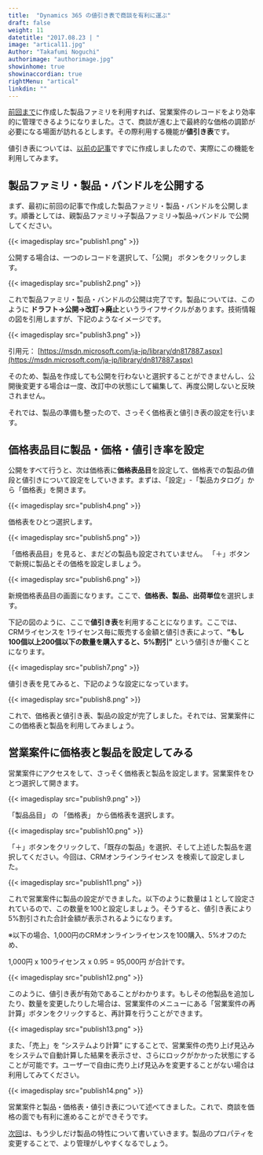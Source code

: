 ```yaml
---
title:  "Dynamics 365 の値引き表で商談を有利に運ぶ"
draft: false
weight: 11
datetitle: "2017.08.23 | "
image: "artical11.jpg"
Author: "Takafumi Noguchi"
authorimage: "authorimage.jpg"
showinhome: true
showinaccordian: true
rightMenu: "artical"
linkdin: ""
---
```

<!-- Intro  -->
[前回まで](#)に作成した製品ファミリを利用すれば、営業案件のレコードをより効率的に管理できるようになりました。さて、商談が進む上で最終的な価格の調節が必要になる場面が訪れるとします。その際利用する機能が**値引き表**です。

値引き表については、[以前の記事](#)ですでに作成しましたので、実際にこの機能を利用してみます。


## 製品ファミリ・製品・バンドルを公開する
まず、最初に前回の記事で作成した製品ファミリ・製品・バンドルを公開します。順番としては、親製品ファミリ→子製品ファミリ→製品→バンドル で公開してください。
<!-- Image= publish1.png -->
{{< imagedisplay src="publish1.png" >}}

公開する場合は、一つのレコードを選択して、「公開」 ボタンをクリックします。
<!-- Image= publish2.png -->
{{< imagedisplay src="publish2.png" >}}

これで製品ファミリ・製品・バンドルの公開は完了です。製品については、このように **ドラフト→公開→改訂→廃止**というライフサイクルがあります。技術情報の図を引用しますが、下記のようなイメージです。
<!-- Image= publish3.png -->
{{< imagedisplay src="publish3.png" >}}

引用元： [https://msdn.microsoft.com/ja-jp/library/dn817887.aspx](https://msdn.microsoft.com/ja-jp/library/dn817887.aspx)

そのため、製品を作成しても公開を行わないと選択することができませんし、公開後変更する場合は一度、改訂中の状態にして編集して、再度公開しないと反映されません。

それでは、製品の準備も整ったので、さっそく価格表と値引き表の設定を行います。


## 価格表品目に製品・価格・値引き率を設定
公開をすべて行うと、次は価格表に**価格表品目**を設定して、価格表での製品の値段と値引きについて設定をしていきます。まずは、「設定」-「製品カタログ」から「価格表」を開きます。
<!-- Image= publish4.png -->
{{< imagedisplay src="publish4.png" >}}

価格表をひとつ選択します。
<!-- Image= publish5.png -->
{{< imagedisplay src="publish5.png" >}}

「価格表品目」を見ると、まだどの製品も設定されていません。 「＋」ボタンで新規に製品とその価格を設定しましょう。
<!-- Image= publish6.png -->
{{< imagedisplay src="publish6.png" >}}

新規価格表品目の画面になります。ここで、**価格表、製品、出荷単位**を選択します。

下記の図のように、ここで**値引き表**を利用することになります。ここでは、CRMライセンスを 1ライセンス毎に販売する金額と値引き表によって、**“もし100個以上200個以下の数量を購入すると、5%割引”** という値引きが働くことになります。
<!-- Image= publish7.png -->
{{< imagedisplay src="publish7.png" >}}

値引き表を見てみると、下記のような設定になっています。
<!-- Image= publish8.png -->
{{< imagedisplay src="publish8.png" >}}

これで、価格表と値引き表、製品の設定が完了しました。それでは、営業案件にこの価格表と製品を利用してみましょう。

## 営業案件に価格表と製品を設定してみる
営業案件にアクセスをして、さっそく価格表と製品を設定します。営業案件をひとつ選択して開きます。
<!-- Image= publish9.png -->
{{< imagedisplay src="publish9.png" >}}

「製品品目」 の 「価格表」 から価格表を選択します。
<!-- Image= publish10.png -->
{{< imagedisplay src="publish10.png" >}}

「＋」ボタンをクリックして、「既存の製品」を選択、そして上述した製品を選択してください。今回は、CRMオンラインライセンス を検索して設定しました。
<!-- Image= publish11.png -->
{{< imagedisplay src="publish11.png" >}}

これで営業案件に製品の設定ができました。以下のように数量は１として設定されているので、この数量を100と設定しましょう。そうすると、値引き表により5%割引された合計金額が表示されるようになります。

※以下の場合、1,000円のCRMオンラインライセンスを100購入、5%オフのため、

1,000円 x 100ライセンス x 0.95 = 95,000円 が合計です。
<!-- Image= publish12.png -->
{{< imagedisplay src="publish12.png" >}}

このように、値引き表が有効であることがわかります。もしその他製品を追加したり、数量を変更したりした場合は、営業案件のメニューにある「営業案件の再計算」ボタンをクリックすると、再計算を行うことができます。
<!-- Image= publish13.png -->
{{< imagedisplay src="publish13.png" >}}

また、「売上」を “システムより計算” にすることで、営業案件の売り上げ見込みをシステムで自動計算した結果を表示させ、さらにロックがかかった状態にすることが可能です。ユーザーで自由に売り上げ見込みを変更することがない場合は利用してみてください。
<!-- Image= publish14.png -->
{{< imagedisplay src="publish14.png" >}}

営業案件と製品・価格表・値引き表について述べてきました。これで、商談を価格の面でも有利に進めることができそうです。

[次回](#)は、もう少しだけ製品の特性について書いていきます。製品のプロパティを変更することで、より管理がしやすくなるでしょう。